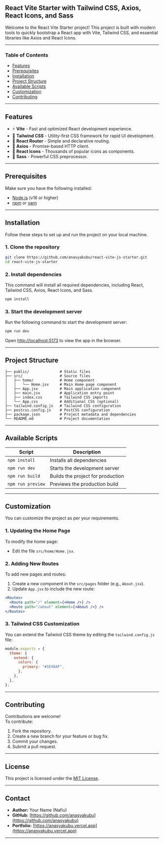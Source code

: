 ## **React Vite Starter with Tailwind CSS, Axios, React Icons, and Sass**

Welcome to the React Vite Starter project! This project is built with modern tools to quickly bootstrap a React app with Vite, Tailwind CSS, and essential libraries like Axios and React Icons.

---

### **Table of Contents**

- [Features](#features)
- [Prerequisites](#prerequisites)
- [Installation](#installation)
- [Project Structure](#project-structure)
- [Available Scripts](#available-scripts)
- [Customization](#customization)
- [Contributing](#contributing)

---

## **Features**

- ⚡ **Vite** - Fast and optimized React development experience.
- 🎨 **Tailwind CSS** - Utility-first CSS framework for rapid UI development.
- 🔗 **React Router** - Simple and declarative routing.
- 🔗 **Axios** - Promise-based HTTP client.
- 🎉 **React Icons** - Thousands of popular icons as components.
- 🎨 **Sass** - Powerful CSS preprocessor.

---

## **Prerequisites**

Make sure you have the following installed:

- [Node.js](https://nodejs.org/) (v16 or higher)
- [npm](https://www.npmjs.com/) or [yarn](https://yarnpkg.com/)

---

## **Installation**

Follow these steps to set up and run the project on your local machine.

### 1. Clone the repository

```bash
git clone https://github.com/anasyakubu/react-vite-js-starter.git
cd react-vite-js-starter
```

### 2. Install dependencies

This command will install all required dependencies, including React, Tailwind CSS, Axios, React Icons, and Sass.

```bash
npm install
```

### 3. Start the development server

Run the following command to start the development server:

```bash
npm run dev
```

Open [http://localhost:5173](http://localhost:5173) to view the app in the browser.

---

## **Project Structure**

```
├── public/              # Static files
├── src/                 # Source files
│   ├── home/            # Home component
│   │   └── Home.jsx     # Main Home page component
│   ├── App.jsx          # Main application component
│   ├── main.jsx         # Application entry point
│   ├── index.css        # Tailwind CSS imports
│   └── App.css          # Additional CSS (optional)
├── tailwind.config.js   # Tailwind CSS configuration
├── postcss.config.js    # PostCSS configuration
├── package.json         # Project metadata and dependencies
└── README.md            # Project documentation
```

---

## **Available Scripts**

| Script            | Description                       |
| ----------------- | --------------------------------- |
| `npm install`     | Installs all dependencies         |
| `npm run dev`     | Starts the development server     |
| `npm run build`   | Builds the project for production |
| `npm run preview` | Previews the production build     |

---

## **Customization**

You can customize the project as per your requirements.

### 1. **Updating the Home Page**

To modify the home page:

- Edit the file `src/home/Home.jsx`.

### 2. **Adding New Routes**

To add new pages and routes:

1. Create a new component in the `src/pages` folder (e.g., `About.jsx`).
2. Update `App.jsx` to include the new route:

```jsx
<Routes>
  <Route path="/" element={<Home />} />
  <Route path="/about" element={<About />} />
</Routes>
```

### 3. **Tailwind CSS Customization**

You can extend the Tailwind CSS theme by editing the `tailwind.config.js` file:

```javascript
module.exports = {
  theme: {
    extend: {
      colors: {
        primary: "#1E40AF",
      },
    },
  },
};
```

---

## **Contributing**

Contributions are welcome!  
To contribute:

1. Fork the repository.
2. Create a new branch for your feature or bug fix.
3. Commit your changes.
4. Submit a pull request.

---

## **License**

This project is licensed under the [MIT License](LICENSE).

---

## **Contact**

- **Author:** Your Name (Nafiu)
- **GitHub:** [https://github.com/anasyakubu](https://github.com/anasyakubu)
- **Portfolio:** [https://anasyakubu.vercel.app](https://anasyakubu.vercel.app)

---
